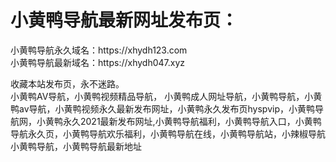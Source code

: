 <h1>小黄鸭导航最新网址发布页：</h1>
小黄鸭导航永久域名：https://xhydh123.com</br>
小黄鸭导航最新域名：https://xhydh047.xyz</br>

收藏本站发布页，永不迷路。</br>
小黄鸭AV导航，小黄鸭视频精品导航，
小黄鸭成人网址导航，小黄鸭导航，小黄鸭av导航，小黄鸭视频永久最新发布网址，小黄鸭永久发布页hyspvip，小黄鸭导航网，小黄鸭永久2021最新发布网址,小黄鸭导航福利，小黄鸭导航入口，小黄鸭导航永久页，小黄鸭导航欢乐福利，小黄鸭导航在线，小黄鸭导航站，小辣椒导航小黄鸭导航，小黄鸭导航最新地址
